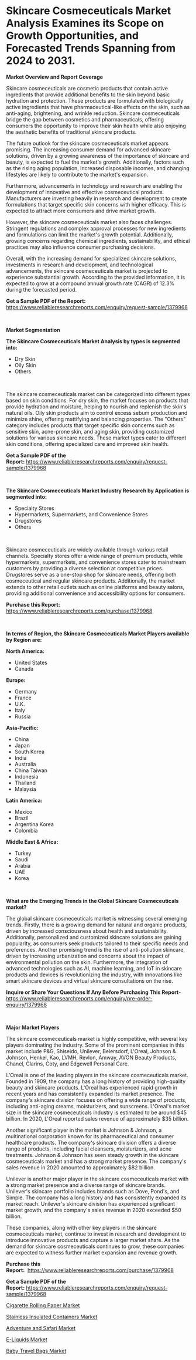 <p><h1>Skincare Cosmeceuticals Market Analysis Examines its Scope on Growth Opportunities, and Forecasted Trends Spanning from 2024 to 2031.</h1></p><p><strong>Market Overview and Report Coverage</strong></p>
<p><p>Skincare cosmeceuticals are cosmetic products that contain active ingredients that provide additional benefits to the skin beyond basic hydration and protection. These products are formulated with biologically active ingredients that have pharmaceutical-like effects on the skin, such as anti-aging, brightening, and wrinkle reduction. Skincare cosmeceuticals bridge the gap between cosmetics and pharmaceuticals, offering consumers the opportunity to improve their skin health while also enjoying the aesthetic benefits of traditional skincare products.</p><p>The future outlook for the skincare cosmeceuticals market appears promising. The increasing consumer demand for advanced skincare solutions, driven by a growing awareness of the importance of skincare and beauty, is expected to fuel the market's growth. Additionally, factors such as the rising aging population, increased disposable incomes, and changing lifestyles are likely to contribute to the market's expansion.</p><p>Furthermore, advancements in technology and research are enabling the development of innovative and effective cosmeceutical products. Manufacturers are investing heavily in research and development to create formulations that target specific skin concerns with higher efficacy. This is expected to attract more consumers and drive market growth.</p><p>However, the skincare cosmeceuticals market also faces challenges. Stringent regulations and complex approval processes for new ingredients and formulations can limit the market's growth potential. Additionally, growing concerns regarding chemical ingredients, sustainability, and ethical practices may also influence consumer purchasing decisions.</p><p>Overall, with the increasing demand for specialized skincare solutions, investments in research and development, and technological advancements, the skincare cosmeceuticals market is projected to experience substantial growth. According to the provided information, it is expected to grow at a compound annual growth rate (CAGR) of 12.3% during the forecasted period.</p></p>
<p><strong>Get a Sample PDF of the Report:</strong> <a href="https://www.reliableresearchreports.com/enquiry/request-sample/1379968">https://www.reliableresearchreports.com/enquiry/request-sample/1379968</a></p>
<p>&nbsp;</p>
<p><strong>Market Segmentation</strong></p>
<p><strong>The Skincare Cosmeceuticals Market Analysis by types is segmented into:</strong></p>
<p><ul><li>Dry Skin</li><li>Oily Skin</li><li>Others</li></ul></p>
<p>&nbsp;</p>
<p><p>The skincare cosmeceuticals market can be categorized into different types based on skin conditions. For dry skin, the market focuses on products that provide hydration and moisture, helping to nourish and replenish the skin's natural oils. Oily skin products aim to control excess sebum production and minimize shine, offering mattifying and balancing properties. The "Others" category includes products that target specific skin concerns such as sensitive skin, acne-prone skin, and aging skin, providing customized solutions for various skincare needs. These market types cater to different skin conditions, offering specialized care and improved skin health.</p></p>
<p><strong>Get a Sample PDF of the Report:</strong>&nbsp;<a href="https://www.reliableresearchreports.com/enquiry/request-sample/1379968">https://www.reliableresearchreports.com/enquiry/request-sample/1379968</a></p>
<p>&nbsp;</p>
<p><strong>The Skincare Cosmeceuticals Market Industry Research by Application is segmented into:</strong></p>
<p><ul><li>Specialty Stores</li><li>Hypermarkets, Supermarkets, and Convenience Stores</li><li>Drugstores</li><li>Others</li></ul></p>
<p>&nbsp;</p>
<p><p>Skincare cosmeceuticals are widely available through various retail channels. Specialty stores offer a wide range of premium products, while hypermarkets, supermarkets, and convenience stores cater to mainstream customers by providing a diverse selection at competitive prices. Drugstores serve as a one-stop shop for skincare needs, offering both cosmeceutical and regular skincare products. Additionally, the market extends to other retail outlets such as online platforms and beauty salons, providing additional convenience and accessibility options for consumers.</p></p>
<p><strong>Purchase this Report:</strong>&nbsp; <a href="https://www.reliableresearchreports.com/purchase/1379968">https://www.reliableresearchreports.com/purchase/1379968</a></p>
<p>&nbsp;</p>
<p><strong>In terms of Region, the Skincare Cosmeceuticals Market Players available by Region are:</strong></p>
<p>
    <p> <strong> North America: </strong>
        <ul>
            <li>United States</li>
            <li>Canada</li>
        </ul>
        </p> 
    <p> <strong> Europe: </strong>
        <ul>
            <li>Germany</li>
            <li>France</li>
            <li>U.K.</li>
            <li>Italy</li>
            <li>Russia</li>
        </ul>
        </p> 
    <p> <strong> Asia-Pacific: </strong>
        <ul>
            <li>China</li>
            <li>Japan</li>
            <li>South Korea</li>
            <li>India</li>
            <li>Australia</li>
            <li>China Taiwan</li>
            <li>Indonesia</li>
            <li>Thailand</li>
            <li>Malaysia</li>
        </ul>
        </p> 
    <p> <strong> Latin America: </strong>
        <ul>
            <li>Mexico</li>
            <li>Brazil</li>
            <li>Argentina Korea</li>
            <li>Colombia</li>
        </ul>
        </p> 
    <p> <strong> Middle East & Africa: </strong>
        <ul>
            <li>Turkey</li>
            <li>Saudi</li>
            <li>Arabia</li>
            <li>UAE</li>
            <li>Korea</li>
        </ul>
    </p>
    </p>
<p>&nbsp;</p>
<p><strong>What are the Emerging Trends in the Global Skincare Cosmeceuticals market?</strong></p>
<p><p>The global skincare cosmeceuticals market is witnessing several emerging trends. Firstly, there is a growing demand for natural and organic products, driven by increased consciousness about health and sustainability. Additionally, personalized and customized skincare solutions are gaining popularity, as consumers seek products tailored to their specific needs and preferences. Another promising trend is the rise of anti-pollution skincare, driven by increasing urbanization and concerns about the impact of environmental pollution on the skin. Furthermore, the integration of advanced technologies such as AI, machine learning, and IoT in skincare products and devices is revolutionizing the industry, with innovations like smart skincare devices and virtual skincare consultations on the rise.</p></p>
<p><strong>Inquire or Share Your Questions If Any Before Purchasing This Report</strong>- <a href="https://www.reliableresearchreports.com/enquiry/pre-order-enquiry/1379968">https://www.reliableresearchreports.com/enquiry/pre-order-enquiry/1379968</a></p>
<p>&nbsp;</p>
<p><strong>Major Market Players</strong></p>
<p><p>The skincare cosmeceuticals market is highly competitive, with several key players dominating the industry. Some of the prominent companies in this market include P&G, Shiseido, Unilever, Beiersdorf, L'Oreal, Johnson & Johnson, Henkel, Kao, LVMH, Revlon, Amway, AVON Beauty Products, Chanel, Clarins, Coty, and Edgewell Personal Care.</p><p>L'Oreal is one of the leading players in the skincare cosmeceuticals market. Founded in 1909, the company has a long history of providing high-quality beauty and skincare products. L'Oreal has experienced rapid growth in recent years and has consistently expanded its market presence. The company's skincare division focuses on offering a wide range of products, including anti-aging creams, moisturizers, and sunscreens. L'Oreal's market size in the skincare cosmeceuticals industry is estimated to be around $45 billion. In 2020, L'Oreal reported sales revenue of approximately $35 billion.</p><p>Another significant player in the market is Johnson & Johnson, a multinational corporation known for its pharmaceutical and consumer healthcare products. The company's skincare division offers a diverse range of products, including facial cleansers, moisturizers, and acne treatments. Johnson & Johnson has seen steady growth in the skincare cosmeceuticals market and has a strong market presence. The company's sales revenue in 2020 amounted to approximately $82 billion.</p><p>Unilever is another major player in the skincare cosmeceuticals market with a strong market presence and a diverse range of skincare brands. Unilever's skincare portfolio includes brands such as Dove, Pond's, and Simple. The company has a long history and has consistently expanded its market reach. Unilever's skincare division has experienced significant market growth, and the company's sales revenue in 2020 exceeded $50 billion.</p><p>These companies, along with other key players in the skincare cosmeceuticals market, continue to invest in research and development to introduce innovative products and capture a larger market share. As the demand for skincare cosmeceuticals continues to grow, these companies are expected to witness further market expansion and revenue growth.</p></p>
<p><strong>Purchase this Report:</strong>&nbsp;&nbsp;<a href="https://www.reliableresearchreports.com/purchase/1379968">https://www.reliableresearchreports.com/purchase/1379968</a></p>
<p></p>
<p><strong>Get a Sample PDF of the Report:</strong>&nbsp;<a href="https://www.reliableresearchreports.com/enquiry/request-sample/1379968">https://www.reliableresearchreports.com/enquiry/request-sample/1379968</a></p>
<p><p><a href="https://github.com/ChiragRP21/Market-Research-Report-List-2/blob/main/cigarette-rolling-paper-market.md">Cigarette Rolling Paper Market</a></p><p><a href="https://github.com/ChiragRp1/Market-Research-Report-List-2/blob/main/stainless-insulated-containers-market.md">Stainless Insulated Containers Market</a></p><p><a href="https://github.com/Chiragrp22/Market-Research-Report-List-2/blob/main/adventure-and-safari-market.md">Adventure and Safari Market</a></p><p><a href="https://github.com/WillieWoodard/Market-Research-Report-List-2/blob/main/e-liquids-market.md">E-Liquids Market</a></p><p><a href="https://github.com/BryceTownsendr/Market-Research-Report-List-2/blob/main/baby-travel-bags-market.md">Baby Travel Bags Market</a></p></p>
